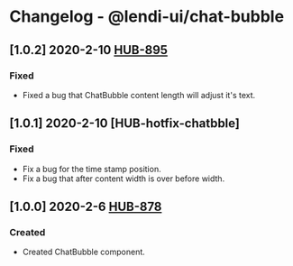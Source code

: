 # Changelog - @lendi-ui/chat-bubble

## [1.0.2] 2020-2-10 [HUB-895](https://creditandfinance.atlassian.net/browse.HUB-895)
### Fixed
- Fixed a bug that ChatBubble content length will adjust it's text.

## [1.0.1] 2020-2-10 [HUB-hotfix-chatbble]
### Fixed
- Fix a bug for the time stamp position.
- Fix a bug that after content width is over before width.

## [1.0.0] 2020-2-6 [HUB-878](https://creditandfinance.atlassian.net/browse.HUB-878)
### Created
- Created ChatBubble component.